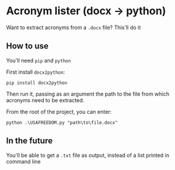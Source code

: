 # Acronym lister (docx → python)

Want to extract acronyms from a `.docx` file? This'll do it

## How to use

You'll need `pip` and `python`

First install `docx2python`:
```shell
pip install docx2python
```

Then run it, passing as an argument the path to the file from which acronyms need to be extracted. 

From the root of the project, you can enter: 

```shell
python .\USAFREEDOM.py "path\to\file.docx"
```

## In the future

You'll be able to get a `.txt` file as output, instead of a list printed in command line